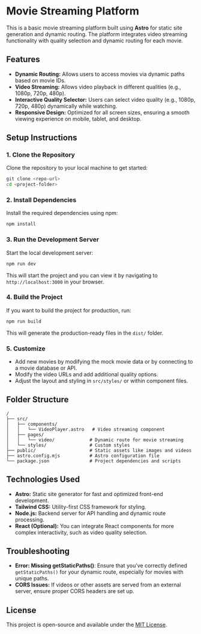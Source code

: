 
# **Movie Streaming Platform**

This is a basic movie streaming platform built using **Astro** for static site generation and dynamic routing. The platform integrates video streaming functionality with quality selection and dynamic routing for each movie.

## **Features**

- **Dynamic Routing:** Allows users to access movies via dynamic paths based on movie IDs.
- **Video Streaming:** Allows video playback in different qualities (e.g., 1080p, 720p, 480p).
- **Interactive Quality Selector:** Users can select video quality (e.g., 1080p, 720p, 480p) dynamically while watching.
- **Responsive Design:** Optimized for all screen sizes, ensuring a smooth viewing experience on mobile, tablet, and desktop.

## **Setup Instructions**

### **1. Clone the Repository**
Clone the repository to your local machine to get started:

```bash
git clone <repo-url>
cd <project-folder>
```

### **2. Install Dependencies**

Install the required dependencies using npm:

```bash
npm install
```

### **3. Run the Development Server**

Start the local development server:

```bash
npm run dev
```

This will start the project and you can view it by navigating to `http://localhost:3000` in your browser.

### **4. Build the Project**

If you want to build the project for production, run:

```bash
npm run build
```

This will generate the production-ready files in the `dist/` folder.

### **5. Customize**

- Add new movies by modifying the mock movie data or by connecting to a movie database or API.
- Modify the video URLs and add additional quality options.
- Adjust the layout and styling in `src/styles/` or within component files.

## **Folder Structure**

```
/
├── src/
│   ├── components/
│   │   └── VideoPlayer.astro   # Video streaming component
│   ├── pages/
│   │   └── video/             # Dynamic route for movie streaming
│   └── styles/                # Custom styles
├── public/                    # Static assets like images and videos
├── astro.config.mjs           # Astro configuration file
└── package.json               # Project dependencies and scripts
```

## **Technologies Used**

- **Astro:** Static site generator for fast and optimized front-end development.
- **Tailwind CSS:** Utility-first CSS framework for styling.
- **Node.js:** Backend server for API handling and dynamic route processing.
- **React (Optional):** You can integrate React components for more complex interactivity, such as video quality selection.

## **Troubleshooting**

- **Error: Missing getStaticPaths()**: Ensure that you’ve correctly defined `getStaticPaths()` for your dynamic route, especially for movies with unique paths.
- **CORS Issues:** If videos or other assets are served from an external server, ensure proper CORS headers are set up.

## **License**

This project is open-source and available under the [MIT License](LICENSE).

